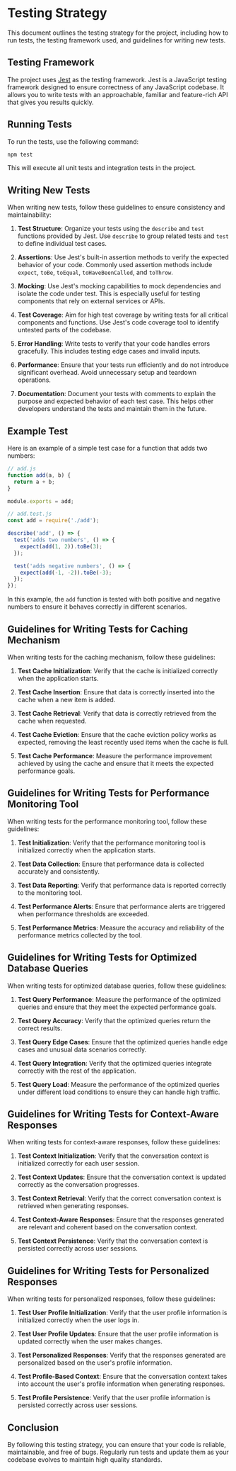 # Testing Strategy

This document outlines the testing strategy for the project, including how to run tests, the testing framework used, and guidelines for writing new tests.

## Testing Framework

The project uses [Jest](https://jestjs.io/) as the testing framework. Jest is a JavaScript testing framework designed to ensure correctness of any JavaScript codebase. It allows you to write tests with an approachable, familiar and feature-rich API that gives you results quickly.

## Running Tests

To run the tests, use the following command:
```bash
npm test
```

This will execute all unit tests and integration tests in the project.

## Writing New Tests

When writing new tests, follow these guidelines to ensure consistency and maintainability:

1. **Test Structure**: Organize your tests using the `describe` and `test` functions provided by Jest. Use `describe` to group related tests and `test` to define individual test cases.

2. **Assertions**: Use Jest's built-in assertion methods to verify the expected behavior of your code. Commonly used assertion methods include `expect`, `toBe`, `toEqual`, `toHaveBeenCalled`, and `toThrow`.

3. **Mocking**: Use Jest's mocking capabilities to mock dependencies and isolate the code under test. This is especially useful for testing components that rely on external services or APIs.

4. **Test Coverage**: Aim for high test coverage by writing tests for all critical components and functions. Use Jest's code coverage tool to identify untested parts of the codebase.

5. **Error Handling**: Write tests to verify that your code handles errors gracefully. This includes testing edge cases and invalid inputs.

6. **Performance**: Ensure that your tests run efficiently and do not introduce significant overhead. Avoid unnecessary setup and teardown operations.

7. **Documentation**: Document your tests with comments to explain the purpose and expected behavior of each test case. This helps other developers understand the tests and maintain them in the future.

## Example Test

Here is an example of a simple test case for a function that adds two numbers:

```javascript
// add.js
function add(a, b) {
  return a + b;
}

module.exports = add;

// add.test.js
const add = require('./add');

describe('add', () => {
  test('adds two numbers', () => {
    expect(add(1, 2)).toBe(3);
  });

  test('adds negative numbers', () => {
    expect(add(-1, -2)).toBe(-3);
  });
});
```

In this example, the `add` function is tested with both positive and negative numbers to ensure it behaves correctly in different scenarios.

## Guidelines for Writing Tests for Caching Mechanism

When writing tests for the caching mechanism, follow these guidelines:

1. **Test Cache Initialization**: Verify that the cache is initialized correctly when the application starts.

2. **Test Cache Insertion**: Ensure that data is correctly inserted into the cache when a new item is added.

3. **Test Cache Retrieval**: Verify that data is correctly retrieved from the cache when requested.

4. **Test Cache Eviction**: Ensure that the cache eviction policy works as expected, removing the least recently used items when the cache is full.

5. **Test Cache Performance**: Measure the performance improvement achieved by using the cache and ensure that it meets the expected performance goals.

## Guidelines for Writing Tests for Performance Monitoring Tool

When writing tests for the performance monitoring tool, follow these guidelines:

1. **Test Initialization**: Verify that the performance monitoring tool is initialized correctly when the application starts.

2. **Test Data Collection**: Ensure that performance data is collected accurately and consistently.

3. **Test Data Reporting**: Verify that performance data is reported correctly to the monitoring tool.

4. **Test Performance Alerts**: Ensure that performance alerts are triggered when performance thresholds are exceeded.

5. **Test Performance Metrics**: Measure the accuracy and reliability of the performance metrics collected by the tool.

## Guidelines for Writing Tests for Optimized Database Queries

When writing tests for optimized database queries, follow these guidelines:

1. **Test Query Performance**: Measure the performance of the optimized queries and ensure that they meet the expected performance goals.

2. **Test Query Accuracy**: Verify that the optimized queries return the correct results.

3. **Test Query Edge Cases**: Ensure that the optimized queries handle edge cases and unusual data scenarios correctly.

4. **Test Query Integration**: Verify that the optimized queries integrate correctly with the rest of the application.

5. **Test Query Load**: Measure the performance of the optimized queries under different load conditions to ensure they can handle high traffic.

## Guidelines for Writing Tests for Context-Aware Responses

When writing tests for context-aware responses, follow these guidelines:

1. **Test Context Initialization**: Verify that the conversation context is initialized correctly for each user session.

2. **Test Context Updates**: Ensure that the conversation context is updated correctly as the conversation progresses.

3. **Test Context Retrieval**: Verify that the correct conversation context is retrieved when generating responses.

4. **Test Context-Aware Responses**: Ensure that the responses generated are relevant and coherent based on the conversation context.

5. **Test Context Persistence**: Verify that the conversation context is persisted correctly across user sessions.

## Guidelines for Writing Tests for Personalized Responses

When writing tests for personalized responses, follow these guidelines:

1. **Test User Profile Initialization**: Verify that the user profile information is initialized correctly when the user logs in.

2. **Test User Profile Updates**: Ensure that the user profile information is updated correctly when the user makes changes.

3. **Test Personalized Responses**: Verify that the responses generated are personalized based on the user's profile information.

4. **Test Profile-Based Context**: Ensure that the conversation context takes into account the user's profile information when generating responses.

5. **Test Profile Persistence**: Verify that the user profile information is persisted correctly across user sessions.

## Conclusion

By following this testing strategy, you can ensure that your code is reliable, maintainable, and free of bugs. Regularly run tests and update them as your codebase evolves to maintain high quality standards.
